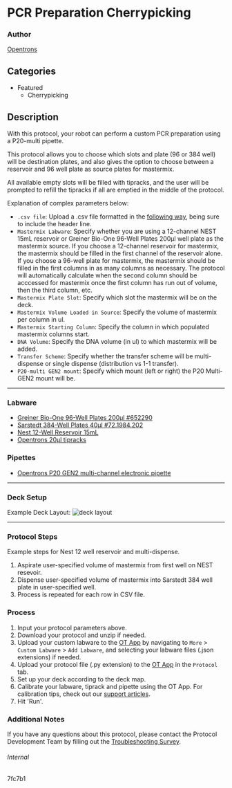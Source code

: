 # PCR Preparation Cherrypicking

### Author
[Opentrons](https://opentrons.com/)




## Categories
* Featured
	* Cherrypicking

## Description
With this protocol, your robot can perform a custom PCR preparation using a P20-multi pipette.

This protocol allows you to choose which slots and plate (96 or 384 well) will be destination plates, and also gives the option to choose between a reservoir and 96 well plate as source plates for mastermix.

All available empty slots will be filled with tipracks, and the user will be prompted to refill the tipracks if all are emptied in the middle of the protocol.


Explanation of complex parameters below:
* `.csv file`: Upload a .csv file formatted in the [following way](https://opentrons-protocol-library-website.s3.amazonaws.com/custom-README-images/7fc7b1/7fc7b1_csv_template.csv), being sure to include the header line.
* `Mastermix Labware`: Specify whether you are using a 12-channel NEST 15mL reservoir or Greiner Bio-One 96-Well Plates 200µl well plate as the mastermix source. If you choose a 12-channel reservoir for mastermix, the mastermix should be filled in the first channel of the reservoir alone. If you choose a 96-well plate for mastermix, the mastermix should be filled in the first columns in as many columns as necessary. The protocol will automatically calculate when the second column should be acccessed for mastermix once the first column has run out of volume, then the third column, etc.
* `Mastermix Plate Slot`: Specify which slot the mastermix will be on the deck.
* `Mastermix Volume Loaded in Source`: Specify the volume of mastermix per column in ul.
* `Mastermix Starting Column`: Specify the column in which populated mastermix columns start.
* `DNA Volume`: Specify the DNA volume (in ul) to which mastermix will be added.
* `Transfer Scheme`: Specify whether the transfer scheme will be multi-dispense or single dispense (distribution vs 1-1 transfer).
* `P20-multi GEN2 mount`: Specify which mount (left or right) the P20 Multi-GEN2 mount will be.







---
### Labware
* [Greiner Bio-One 96-Well Plates 200µl #652290](https://shop.gbo.com/pt/brazil/products/bioscience/biologia-molecular/pcr-microplates/bs-96-well-polypropylene-microplates/652290.html)
* [Sarstedt 384-Well Plates 40µl #72.1984.202](https://www.sarstedt.com/en/products/laboratory/pcr-molecular-biology/pcr-plates/product/72.1984.202/)
* [Nest 12-Well Reservoir 15mL](https://shop.opentrons.com/collections/reservoirs/products/nest-12-well-reservoir-15-ml)
* [Opentrons 20µl tipracks](https://shop.opentrons.com/collections/opentrons-tips/products/opentrons-10ul-tips)


### Pipettes
* [Opentrons P20 GEN2 multi-channel electronic pipette](https://shop.opentrons.com/collections/ot-2-pipettes/products/8-channel-electronic-pipette)


---

### Deck Setup
Example Deck Layout:
![deck layout](https://opentrons-protocol-library-website.s3.amazonaws.com/custom-README-images/7fc7b1/Screen+Shot+2021-04-29+at+11.13.25+AM.png)

---

### Protocol Steps
Example steps for Nest 12 well reservoir and multi-dispense.

1. Aspirate user-specified volume of mastermix from first well on NEST resevoir.
2. Dispense user-specified volume of mastermix into Sarstedt 384 well plate in user-specified well.
3. Process is repeated for each row in CSV file.

### Process
1. Input your protocol parameters above.
2. Download your protocol and unzip if needed.
3. Upload your custom labware to the [OT App](https://opentrons.com/ot-app) by navigating to `More` > `Custom Labware` > `Add Labware`, and selecting your labware files (.json extensions) if needed.
4. Upload your protocol file (.py extension) to the [OT App](https://opentrons.com/ot-app) in the `Protocol` tab.
5. Set up your deck according to the deck map.
6. Calibrate your labware, tiprack and pipette using the OT App. For calibration tips, check out our [support articles](https://support.opentrons.com/en/collections/1559720-guide-for-getting-started-with-the-ot-2).
7. Hit 'Run'.

### Additional Notes
If you have any questions about this protocol, please contact the Protocol Development Team by filling out the [Troubleshooting Survey](https://protocol-troubleshooting.paperform.co/).

###### Internal
7fc7b1
